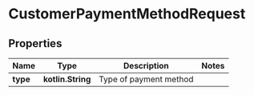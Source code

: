 
# CustomerPaymentMethodRequest

## Properties
Name | Type | Description | Notes
------------ | ------------- | ------------- | -------------
**type** | **kotlin.String** | Type of payment method | 




